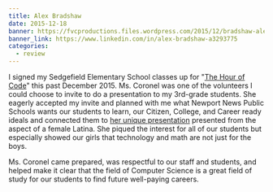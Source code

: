 ```yaml
---
title: Alex Bradshaw
date: 2015-12-18
banner: https://fvcproductions.files.wordpress.com/2015/12/bradshaw-alex-e1450460074983.jpg
banner_link: https://www.linkedin.com/in/alex-bradshaw-a3293775
categories:
  - review
---
```


I signed my Sedgefield Elementary School classes up for "[The Hour of Code](https://hourofcode.com/us)" this past December 2015. Ms. Coronel was one of the volunteers I could choose to invite to do a presentation to my 3rd-grade students. She eagerly accepted my invite and planned with me what Newport News Public Schools wants our students to learn, our Citizen, College, and Career ready ideals and connected them to [her unique presentation](https://fvcproductions.com/2015/12/07/hour-of-code-2015/) presented from the aspect of a female Latina. She piqued the interest for all of our students but especially showed our girls that technology and math are not just for the boys.

Ms. Coronel came prepared, was respectful to our staff and students, and helped make it clear that the field of Computer Science is a great field of study for our students to find future well-paying careers.
